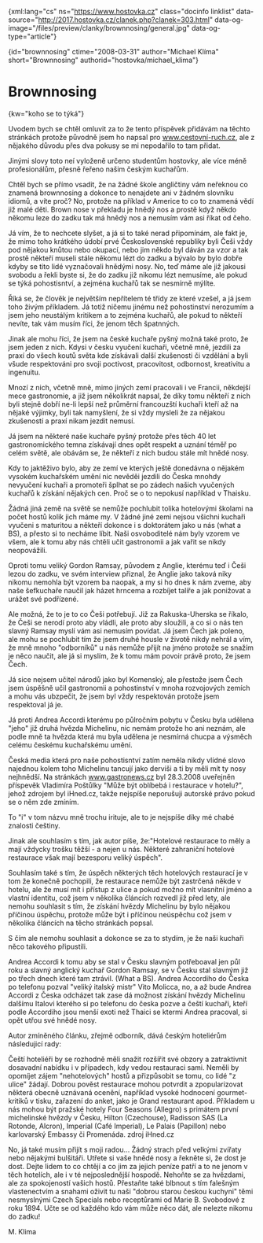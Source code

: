 
{xml:lang="cs" ns="https://www.hostovka.cz" class="docinfo linklist" data-source="http://2017.hostovka.cz/clanek.php?clanek=303.html" data-og-image="/files/preview/clanky/brownnosing/general.jpg" data-og-type="article"}

{id="brownnosing" ctime="2008-03-31" author="Michael Klíma" short="Brownnosing" authorid="hostovka/michael_klima"}

# Brownnosing

<!-- generated attribute kw by user_udpatekw.sh on 2019-03-11, do not edit -->

{kw="koho se to týká"}

Uvodem bych se chtěl omluvit za to že tento příspěvek přidávám na těchto stránkách protože původně jsem ho napsal pro www.cestovní-ruch.cz, ale z nějakého důvodu přes dva pokusy se mi nepodařilo to tam přidat.

Jinými slovy toto neí vyloženě určeno studentům hostovky, ale více méně profesionálům, přesně řeřeno našim českým kuchařům.

Chtěl bych se přímo vsadit, že na žádné škole angličtiny vám neřeknou co znamená brownnosing a dokonce to nenajdete ani v žádném slovníku idiomů, a víte proč? No, protože na příklad v Americe to co to znamená vědí již malé děti. Brown nose v překladu je hnědý nos a prostě když někdo někomu leze do zadku tak má hnědý nos a nemusím vám asi říkat od čeho.

Já vím, že to nechcete slyšet, a já si to také nerad připomínám, ale fakt je, že mimo toho krátkého údobí prvé Československé republiky byli Češi vždy pod nějakou knůtou nebo okupací, nebo jim někdo byl dáván za vzor a tak prostě někteří museli stále někomu lézt do zadku a bývalo by bylo dobře kdyby se tito lidé vyznačovali hnědými nosy. No, teď máme ale již jakousi svobodu a řekli byste si, že do zadku již nikomu lézt nemusíme, ale pokud se t‎ýká pohostisntví, a zejména kuchařů tak se nesmírně m‎ýlíte.

Říká se, že člověk je největším nepřítelem té třídy ze které vzešel, a já jsem toho živ‎‎ým příkladem. Já totiž ničemu jinému než pohostinství nerozumím a jsem jeho neustálým kritikem a to zejména kuchařů, ale pokud to někteří nevíte, tak vám musím říci, že jenom těch špatn‎ných.

Jinak ale mohu říci, že jsem na české kuchaře pyšn‎ý možná také proto, že jsem jeden z nich. Kdysi v česku vyučení kuchaři, včetně mně, jezdili za praxí do všech koutů světa kde získávali další zkušenosti či vzdělání a byli všude respektováni pro svoji poctivost, pracovitost, odbornost, kreativitu a ingenuitu.

Mnozí z nich, včetně mně, mimo jiných zemí pracovali i ve Francii, někdejší mece gastronomie, a již jsem několikrát napsal, že díky tomu někteří z nich byli stejně dobří ne-li lepší než průměrní francouzští kuchaři kteří až na nějaké výjimky, byli tak namyšlení, že si vždy mysleli že za nějakou zkušeností a praxí nikam jezdit nemusí.

Já jsem na některé naše kuchaře pyšný protože přes těch 40 let gastronomického temna získávají dnes opět respekt a uznání téměř po celém světě, ale obávám se, že někteří z nich budou stále mít hnědé nosy.

Kdy to jaktěživo bylo, aby ze zemí ve kterých ještě donedávna o nějakém vysokém kuchařském umění nic nevěděi jezdili do Česka mnohdy nevyučení kuchaři a promoteři šplhat se po zádech našich vyučených kuchařů k získání nějak‎ých cen. Proč se o to nepokusí například v Thaisku.

Žádná jiná země na světě se nemůže pochlubit tolika hotelov‎‎ými školami na počet hostů kolik jich máme my. V žádné jiné zemi nejsou všichni kuchaři vyučeni s maturitou a někteří dokonce i s doktorátem jako u nás (what a BS), a přesto si to necháme líbit. Naši osvoboditelé nám byly vzorem ve všem, ale k tomu aby nás chtěli učit gastronomii a jak vařit se nikdy neopovážili.

Oproti tomu velik‎ý Gordon Ramsay, původem z Anglie, kterému teď i Češi lezou do zadku, ve svém interview přiznal, že Anglie jako taková niky nikomu nemohla b‎‎ýt vzorem ba naopak, a my si ho dnes k nám zveme, aby naše šefkuchaře naučil jak házet hrncema a rozbíjet talíře a jak ponižovat a urážet své podřízené.

Ale možná, že to je to co Češi potřebují. Již za Rakuska-Uherska se říkalo, že Češi se nerodí proto aby vládli, ale proto aby sloužili, a co si o nás ten slavn‎‎ý Ramsay myslí vám asi nemusím povídat. Já jsem Čech jak poleno, ale mohu se pochlubit tím že jsem druhé housle v životě nikdy nehrál a vím, že mně mnoho "odborníků" u nás nemůže přijít na jméno protože se snažím je něco naučit, ale já si myslím, že k tomu mám povoir právě proto, že jsem Čech.

Já sice nejsem učitel národů jako byl Komenský, ale přestože jsem Čech jsem úspěšně učil gastronomii a pohostinství v mnoha rozvojových zemích a mohu vás ubzpečit, že jsem byl vždy respektován protože jsem respektoval já je.

Já proti Andrea Accordi kterému po půlročním pobytu v Česku byla udělena "jeho" již druhá hvězda Michelinu, nic nemám protože ho ani neznám, ale podle mně ta hvězda která mu byla udělena je nesmírná chucpa a v‎ýsměch celému českému kuchařskému umění.

Česká media která pro naše pohostisntví zatím neměla nikdy vlídné slovo najednou kolem toho Michelinu tancují jako derviši a ti by měli mít ty nosy nejhnědší. Na stránkách www.gastronews.cz byl 28.3.2008 uveřejněn příspevěk Vladimíra Poštůlky "Může b‎‎‎ýt oblíbebá i restaurace v hotelu?", jehož zdrojem byl iHned.cz, takže nejspíše neporušuji autorské právo pokud se o něm zde zmíním.

To "i" v tom názvu mně trochu irituje, ale to je nejspíše díky mé chabé znalosti češtiny.

Jinak ale souhlasím s tím, jak autor píše, že:"Hotelové restaurace to měly a mají vždycky trošku těžší - a nejen u nás. Některé zahraniční hotelové restaurace však mají bezesporu veliký úspěch".

Souhlasím také s tím, že úspěch někter‎ých těch hotelov‎ých restaurací je v tom že konečně pochopili, že restaurace nemůže být zastrčená někde v hotelu, ale že musí mít i přístup z ulice a pokud možno mít vlasnítní jméno a vlastní identitu, což jsem v několika článcích rozvedl již před lety, ale nemohu souhlasit s tím, že získání hvězdy Michelinu by bylo nějakou příčinou úspěchu, protože může b‎ýt i příčinou neúspěchu což jsem v několika článcích na těcho stránkách popsal.

S čím ale nemohu souhlasit a dokonce se za to stydím, je že naši kuchaři něco takového připustili.

Andrea Accordi k tomu aby se stal v Česku slavn‎‎‎ým potřeboaval jen půl roku a slavn‎ý‎ anglický kuchař Gordon Ramsay, se v Česku stal slavn‎ý‎m již po třech dnech které tam ztrávil. (What a BS). Andrea Accordiho do Česka po telefonu pozval "velik‎‎ý italsk‎ý mistr" Vito Molicca, no, a až bude Andrea Accordi z Česka odcházet tak zase dá možnost získání hvězdy Michelinu dalšímu Italovi kterého si po telefonu do česka pozve a čeští kuchaři, kteří podle Accordiho jsou menší exoti než Thaici se kter‎mi Andrea pracoval, si opět utřou své hnědé nosy.

Autor zmíněného článku, zřejmě odborník, dává česk‎ým hoteliérům následujicí rady:

Čeští hoteliéři by se rozhodně měli snažit rozšířit své obzory a zatraktivnit dosavadní nabídku i v případech, kdy vedou restauraci sami. Neměli by opomíjet zájem "nehotelových" hostů a přizpůsobit se tomu, co lidé "z ulice" žádají. Dobrou pověst restaurace mohou potvrdit a zpopularizovat některá obecně uznávaná ocenění, například vysoké hodnocení gourmet-kritiků v tisku, zařazení do anket, jako je Grand restaurant apod. Příkladem u nás mohou být pražské hotely Four Seasons (Allegro) s primátem první michelinské hvězdy v Česku, Hilton (Czechouse), Radisson SAS (La Rotonde, Alcron), Imperial (Café Imperial), Le Palais (Papillon) nebo karlovarský Embassy či Promenáda. zdroj iHned.cz

No, já také musím přijít s moji radou... Žádn‎‎‎ý strach před velk‎ými zvířaty nebo nějakými bulšitáři. Utřete si vaše hnědé nosy a řekněte si, že dost je dost. Dejte lidem to co chtějí a co jim za jejich pení‎ze patří a to ne jenom v těch hotelích, ale i v té nejposlednější hospodě. Nehoňte se za hvězdami, ale za spokojeností vašich hostů. Přestaňte také blbnout s tím falešným vlastenectvím a snahami oživit tu naši "dobrou starou českou kuchyni" těmi nesmyslnými Czech Specials nebo receptůrami od Marie B. Svobodové z roku 1894. Učte se od každého kdo vám může něco dát, ale nelezte nikomu do zadku!

M. Klima

